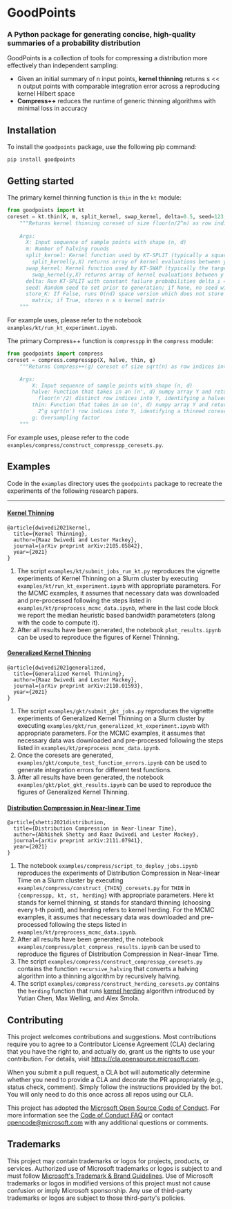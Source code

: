 # GoodPoints

### A Python package for generating concise, high-quality summaries of a probability distribution

GoodPoints is a collection of tools for compressing a distribution more effectively than independent sampling:

- Given an initial summary of n input points, **kernel thinning** returns s << n output points with comparable integration error across a reproducing kernel Hilbert space
- **Compress++** reduces the runtime of generic thinning algorithms with minimal loss in accuracy

## Installation
To install the `goodpoints` package, use the following pip command:
```
pip install goodpoints
```
## Getting started
The primary kernel thinning function is `thin` in the `kt` module:
```python
from goodpoints import kt
coreset = kt.thin(X, m, split_kernel, swap_kernel, delta=0.5, seed=123, store_K=False)
    """Returns kernel thinning coreset of size floor(n/2^m) as row indices into X
    
    Args:
      X: Input sequence of sample points with shape (n, d)
      m: Number of halving rounds
      split_kernel: Kernel function used by KT-SPLIT (typically a square-root kernel, krt);
        split_kernel(y,X) returns array of kernel evaluations between y and each row of X
      swap_kernel: Kernel function used by KT-SWAP (typically the target kernel, k);
        swap_kernel(y,X) returns array of kernel evaluations between y and each row of X
      delta: Run KT-SPLIT with constant failure probabilities delta_i = delta/n
      seed: Random seed to set prior to generation; if None, no seed will be set
      store_K: If False, runs O(nd) space version which does not store kernel
        matrix; if True, stores n x n kernel matrix
    """
```
For example uses, please refer to the notebook `examples/kt/run_kt_experiment.ipynb`.

The primary Compress++ function is `compresspp` in the `compress` module:
```python
from goodpoints import compress
coreset = compress.compresspp(X, halve, thin, g)
    """Returns Compress++(g) coreset of size sqrt(n) as row indices into X

    Args: 
        X: Input sequence of sample points with shape (n, d)
        halve: Function that takes in an (n', d) numpy array Y and returns 
          floor(n'/2) distinct row indices into Y, identifying a halved coreset
        thin: Function that takes in an (n', d) numpy array Y and returns
          2^g sqrt(n') row indices into Y, identifying a thinned coreset
        g: Oversampling factor
    """
```
For example uses, please refer to the code `examples/compress/construct_compresspp_coresets.py`.

## Examples

Code in the `examples` directory uses the `goodpoints` package to recreate the experiments of the following research papers.
***
#### [Kernel Thinning](https://arxiv.org/pdf/2105.05842.pdf)
```
@article{dwivedi2021kernel,
  title={Kernel Thinning},
  author={Raaz Dwivedi and Lester Mackey},
  journal={arXiv preprint arXiv:2105.05842},
  year={2021}
}
```
1. The script `examples/kt/submit_jobs_run_kt.py` reproduces the vignette experiments of Kernel Thinning  on a Slurm cluster
by executing `examples/kt/run_kt_experiment.ipynb` with appropriate parameters. For the MCMC examples, it assumes that necessary data was downloaded and pre-processed following the steps listed in `examples/kt/preprocess_mcmc_data.ipynb`, where in the last code block we  report the median heuristic based bandwidth parameteters (along with the code to compute it).
2. After all results have been generated, the notebook `plot_results.ipynb` can be used to reproduce the figures of Kernel Thinning.



#### [Generalized Kernel Thinning](https://arxiv.org/pdf/2110.01593.pdf) 
```
@article{dwivedi2021generalized,
  title={Generalized Kernel Thinning},
  author={Raaz Dwivedi and Lester Mackey},
  journal={arXiv preprint arXiv:2110.01593},
  year={2021}
}
```
1. The script `examples/gkt/submit_gkt_jobs.py` reproduces the vignette experiments of Generalized Kernel Thinning on a Slurm cluster by executing `examples/gkt/run_generalized_kt_experiment.ipynb` with appropriate parameters. For the MCMC examples, it assumes that necessary data was downloaded and pre-processed following the steps listed in `examples/kt/preprocess_mcmc_data.ipynb`.
2. Once the coresets are generated, `examples/gkt/compute_test_function_errors.ipynb` can be used to generate integration errors for different test functions.
3. After all results have been generated, the notebook `examples/gkt/plot_gkt_results.ipynb` can be used to reproduce the figures of Generalized Kernel Thinning.

#### [Distribution Compression in Near-linear Time](https://arxiv.org/pdf/2111.07941.pdf)
```
@article{shetti2021distribution,
  title={Distribution Compression in Near-linear Time},
  author={Abhishek Shetty and Raaz Dwivedi and Lester Mackey},
  journal={arXiv preprint arXiv:2111.07941},
  year={2021}
}
```
1. The notebook `examples/compress/script_to_deploy_jobs.ipynb` reproduces the experiments of Distribution Compression in Near-linear Time on a Slurm cluster by executing `examples/compress/construct_{THIN}_coresets.py` for `THIN` in `{compresspp, kt, st, herding}` with appropriate parameters. Here kt stands for kernel thinning, st stands for standard thinning (choosing every t-th point), and herding refers to kernel herding. For the MCMC examples, it assumes that necessary data was downloaded and pre-processed following the steps listed in `examples/kt/preprocess_mcmc_data.ipynb`. 
2. After all results have been generated, the notebook `examples/compress/plot_compress_results.ipynb` can be used to reproduce the figures of Distribution Compression in Near-linear Time.
3. The script `examples/compress/construct_compresspp_coresets.py` contains the function `recursive_halving` that converts a halving algorithm into a thinning algorithm by recursively halving.
4. The script `examples/compress/construct_herding_coresets.py` contains the `herding` function that runs [kernel herding](https://arxiv.org/abs/1203.3472) algorithm introduced by Yutian Chen, Max Welling, and Alex Smola.



## Contributing

This project welcomes contributions and suggestions.  Most contributions require you to agree to a
Contributor License Agreement (CLA) declaring that you have the right to, and actually do, grant us
the rights to use your contribution. For details, visit https://cla.opensource.microsoft.com.

When you submit a pull request, a CLA bot will automatically determine whether you need to provide
a CLA and decorate the PR appropriately (e.g., status check, comment). Simply follow the instructions
provided by the bot. You will only need to do this once across all repos using our CLA.

This project has adopted the [Microsoft Open Source Code of Conduct](https://opensource.microsoft.com/codeofconduct/).
For more information see the [Code of Conduct FAQ](https://opensource.microsoft.com/codeofconduct/faq/) or
contact [opencode@microsoft.com](mailto:opencode@microsoft.com) with any additional questions or comments.

## Trademarks

This project may contain trademarks or logos for projects, products, or services. Authorized use of Microsoft 
trademarks or logos is subject to and must follow 
[Microsoft's Trademark & Brand Guidelines](https://www.microsoft.com/en-us/legal/intellectualproperty/trademarks/usage/general).
Use of Microsoft trademarks or logos in modified versions of this project must not cause confusion or imply Microsoft sponsorship.
Any use of third-party trademarks or logos are subject to those third-party's policies.
